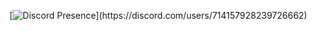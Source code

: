 [![Discord Presence](https://lanyard-profile-readme.vercel.app/api/714157928239726662?theme=dark&bg=809ecf&animated=true&hideDiscrim=false&borderRadius=30px&idleMessage=Muhtemelen%20başka%20bir%20şey%20yapıyor%20...)](https://discord.com/users/714157928239726662)
